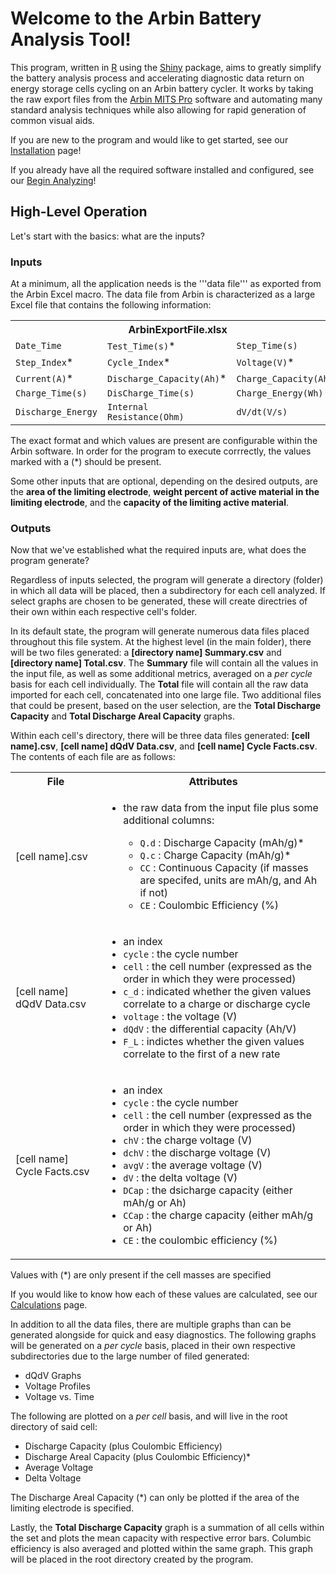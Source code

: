 # Welcome to the Arbin Battery Analysis Tool!

This program, written in [R](https://www.r-project.org/) using the [Shiny](https://shiny.rstudio.com/) package, aims to greatly simplify the battery analysis process and accelerating diagnostic data return on energy storage cells cycling on an Arbin battery cycler. It works by taking the raw export files from the [Arbin MITS Pro](https://www.arbin.com/software/) software and automating many standard analysis techniques while also allowing for rapid generation of common visual aids. 

If you are new to the program and would like to get started, see our [Installation](Installation.md) page!

If you already have all the required software installed and configured, see our [Begin Analyzing](begin-analyzing.md)!

## High-Level Operation

Let's start with the basics: what are the inputs?

### Inputs

At a minimum, all the application needs is the '''data file''' as exported from the Arbin Excel macro. The data file from Arbin is characterized as a large Excel file that contains the following information:

<table>
  <tr>
    <th colspan="3">ArbinExportFile.xlsx</th>
  </tr>
  <tr>
    <td><code>Date_Time</code></td>
    <td><code>Test_Time(s)</code>*</td>
    <td><code>Step_Time(s)</code></td>
  </tr>
  <tr>
    <td><code>Step_Index</code>*</td>
    <td><code>Cycle_Index</code>*</td>
    <td><code>Voltage(V)</code>*</td>
  </tr>
  <tr>
    <td><code>Current(A)</code>*</td>
    <td><code>Discharge_Capacity(Ah)</code>*</td>
    <td><code>Charge_Capacity(Ah)</code>*</td>
  </tr>
  <tr>
    <td><code>Charge_Time(s)</code></td>
    <td><code>DisCharge_Time(s)</code></td>
    <td><code>Charge_Energy(Wh)</code></td>
  </tr>
  <tr>
    <td><code>Discharge_Energy</code></td>
    <td><code>Internal Resistance(Ohm)</code></td>
    <td><code>dV/dt(V/s)</code></td>
  </tr>
</table>

The exact format and which values are present are configurable within the Arbin software. In order for the program to execute corrrectly, the values marked with a (*) should be present.

Some other inputs that are optional, depending on the desired outputs, are the **area of the limiting electrode**, **weight percent of active material in the limiting electrode**, and the **capacity of the limiting active material**. 

### Outputs

Now that we've established what the required inputs are, what does the program generate? 

Regardless of inputs selected, the program will generate a directory (folder) in which all data will be placed, then a subdirectory for each cell analyzed. If select graphs are chosen to be generated, these will create directries of their own within each respective cell's folder. 

In its default state, the program will generate numerous data files placed throughout this file system. At the highest level (in the main folder), there will be two files generated: a **[directory name] Summary.csv** and **[directory name] Total.csv**. The **Summary** file will contain all the values in the input file, as well as some additional metrics, averaged on a *per cycle* basis for each cell individually. The **Total** file will contain all the raw data imported for each cell, concatenated into one large file. Two additional files that could be present, based on the user selection, are the **Total Discharge Capacity** and **Total Discharge Areal Capacity** graphs.

Within each cell's directory, there will be three data files generated: **[cell name].csv**, **[cell name] dQdV Data.csv**, and **[cell name] Cycle Facts.csv**. The contents of each file are as follows:

<table>
  <tr>
    <th>File</th>
    <th>Attributes</th>
  </tr>
  <tr>
    <td>[cell name].csv</td>
    <td><ul><li>the raw data from the input file plus some additional columns:</li><ul><li><code>Q.d</code> : Discharge Capacity (mAh/g)*</li><li><code>Q.c</code> : Charge Capacity (mAh/g)*</li><li><code>CC</code> : Continuous Capacity (if masses are specifed, units are mAh/g, and Ah if not)</li><li><code>CE</code> : Coulombic Efficiency (%)</li><ul><ul>
  <tr>
    <td>[cell name] dQdV Data.csv</td>
    <td><ul><li>an index<br></li><li><code>cycle</code> : the cycle number</li><li><code>cell</code> : the cell number (expressed as the order in which they were processed)</li><li><code>c_d</code> : indicated whether the given values correlate to a charge or discharge cycle</li><li><code>voltage</code> : the voltage (V)</li><li><code>dQdV</code> : the differential capacity (Ah/V)</li><li><code>F_L</code> : indictes whether the given values correlate to the first of a new rate</li><ul>
  <tr>
    <td>[cell name] Cycle Facts.csv</td>
    <td><ul><li>an index</li><li><code>cycle</code> : the cycle number</li><li><code>cell</code> : the cell number (expressed as the order in which they were processed)</li><li><code>chV</code> : the charge voltage (V)</li><li><code>dchV</code> : the discharge voltage (V)</li><li><code>avgV</code> : the average voltage (V)</li><li><code>dV</code> : the delta voltage (V)</li><li><code>DCap</code> : the dsicharge capacity (either mAh/g or Ah)</li><li><code>CCap</code> : the charge capacity (either mAh/g or Ah)</li><li><code>CE</code> : the coulombic efficiency (%)</li><ul>
      </table>
      
Values with (*) are only present if the cell masses are specified

If you would like to know how each of these values are calculated, see our [Calculations](Calculations.md) page.

In addition to all the data files, there are multiple graphs than can be generated alongside for quick and easy diagnostics. The following graphs will be generated on a *per cycle* basis, placed in their own respective subdirectories due to the large number of filed generated:

- dQdV Graphs
- Voltage Profiles
- Voltage vs. Time

The following are plotted on a *per cell* basis, and will live in the root directory of said cell:

- Discharge Capacity (plus Coulombic Efficiency)
- Discharge Areal Capacity (plus Coulombic Efficiency)*
- Average Voltage
- Delta Voltage

The Discharge Areal Capacity (*) can only be plotted if the area of the limiting electrode is specified.

Lastly, the **Total Discharge Capacity** graph is a summation of all cells within the set and plots the mean capacity with respective error bars. Columbic efficiency is also averaged and plotted within the same graph. This graph will be placed in the root directory created by the program.
